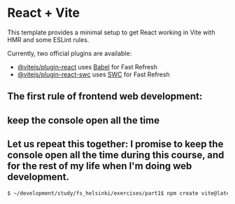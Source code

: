 # React + Vite

This template provides a minimal setup to get React working in Vite with HMR and some ESLint rules.

Currently, two official plugins are available:

- [@vitejs/plugin-react](https://github.com/vitejs/vite-plugin-react/blob/main/packages/plugin-react/README.md) uses [Babel](https://babeljs.io/) for Fast Refresh
- [@vitejs/plugin-react-swc](https://github.com/vitejs/vite-plugin-react-swc) uses [SWC](https://swc.rs/) for Fast Refresh

## The first rule of frontend web development:

## keep the console open all the time

## Let us repeat this together: I promise to keep the console open all the time during this course, and for the rest of my life when I'm doing web development.

```zsh
$ ~/development/study/fs_helsinki/exercises/part1$ npm create vite@latest courseinfo -- --template react
```
